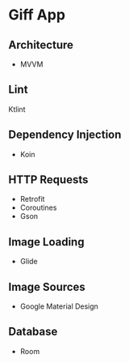 # Giff App

## Architecture

* MVVM

## Lint

Ktlint

## Dependency Injection

* Koin

## HTTP Requests

* Retrofit
* Coroutines
* Gson

## Image Loading

* Glide

## Image Sources
* Google Material Design

## Database
* Room